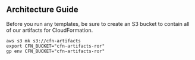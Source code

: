 ## Architecture Guide

Before you run any templates, be sure to create an S3 bucket to contain all of our artifacts for CloudFormation.

```
aws s3 mk s3://cfn-artifacts
export CFN_BUCKET="cfn-artifacts-ror"
gp env CFN_BUCKET="cfn-artifacts-ror"
```